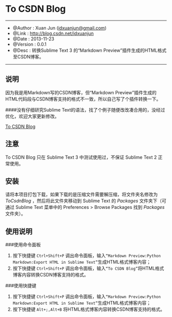 To CSDN Blog
============

-------------------------------------------------------------------------------

* @Author  : Xuan Jun (idxuanjun@gmail.com)
* @Link    : http://blog.csdn.net/idxuanjun
* @Date    : 2013-11-23
* @Version : 0.0.1
* @Desc    : 转换Sublime Text 3 的“Markdown Preview”插件生成的HTML格式至CSDN博客。

-------------------------------------------------------------------------------

说明
------------------
因为我是用Markdown写的CSDN博客，但“Markdown Preview”插件生成的HTML代码段与CSDN博客支持的格式不一致，所以自己写了个插件转换一下。

####没有仔细研究Sublime Text的语法，找了个例子随便改改凑合用的，没经过优化，欢迎大家更新修改。

[To CSDN Blog](https://github.com/idxuanjun/ToCsdnBlog)

注意
----
To CSDN Blog 只在 Sublime Text 3 中测试使用过，不保证 Sublime Text 2 正常使用。

安装
----
请将本项目打包下载，如果下载的是压缩文件需要解压缩，将文件夹名修改为 *ToCsdnBlog* ，然后将此文件夹移动到 Sublime Text 的 *Packages* 文件夹下（可通过 Sublime Text 菜单中的 Preferences > Browse Packages 找到 *Packages* 文件夹）。


使用说明
--------

###使用命令面板
1. 按下快捷键 `Ctrl+Shift+P` 调出命令面板，输入`“Markdown Preview:Python Markdown:Export HTML in Sublime Text”`生成HTML格式博客内容；
2. 按下快捷键 `Ctrl+Shift+P` 调出命令面板，输入`“To CSDN Blog”`将HTML格式博客内容转换CSDN博客支持的格式。

###使用快捷键
1. 按下快捷键 `Ctrl+Shift+P` 调出命令面板，输入`“Markdown Preview:Python Markdown:Export HTML in Sublime Text”`生成HTML格式博客内容；
2. 按下快捷键 `Alt+;,Alt+B` 将HTML格式博客内容转换CSDN博客支持的格式。
